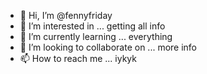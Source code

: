 - 👋 Hi, I’m @fennyfriday
- 👀 I’m interested in ... getting all info
- 🌱 I’m currently learning ... everything
- 💞️ I’m looking to collaborate on ... more info
- 📫 How to reach me ... iykyk

<!---
fennyfriday/fennyfriday is a ✨ special ✨ repository because its `README.md` (this file) appears on your GitHub profile.
You can click the Preview link to take a look at your changes.
--->

